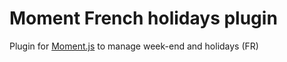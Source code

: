# Moment French holidays plugin

Plugin for [Moment.js](https://momentjs.com/docs/) to manage week-end and holidays (FR)
